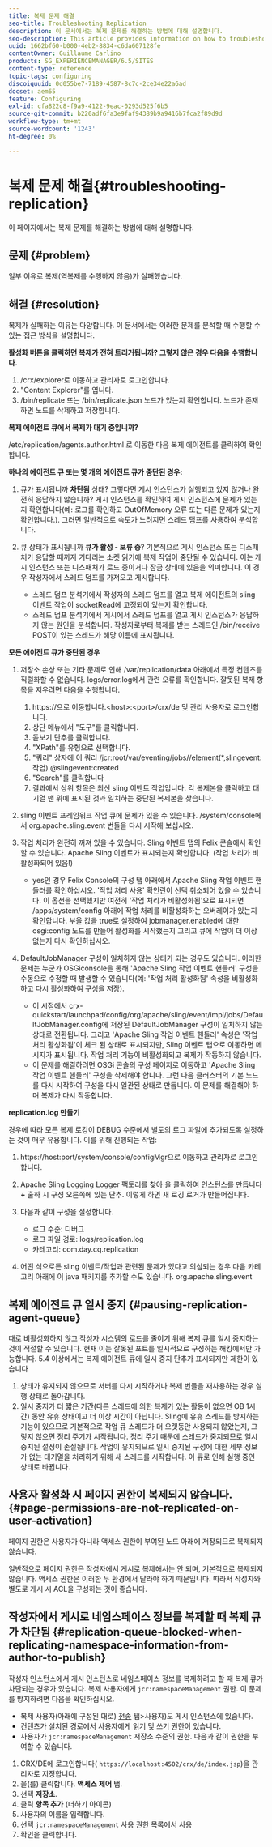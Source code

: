 ```yaml
---
title: 복제 문제 해결
seo-title: Troubleshooting Replication
description: 이 문서에서는 복제 문제를 해결하는 방법에 대해 설명합니다.
seo-description: This article provides information on how to troubleshoot replication issues.
uuid: 1662bf60-b000-4eb2-8834-c6da607128fe
contentOwner: Guillaume Carlino
products: SG_EXPERIENCEMANAGER/6.5/SITES
content-type: reference
topic-tags: configuring
discoiquuid: 0d055be7-7189-4587-8c7c-2ce34e22a6ad
docset: aem65
feature: Configuring
exl-id: cfa822c8-f9a9-4122-9eac-0293d525f6b5
source-git-commit: b220adf6fa3e9faf94389b9a9416b7fca2f89d9d
workflow-type: tm+mt
source-wordcount: '1243'
ht-degree: 0%

---
```


# 복제 문제 해결{#troubleshooting-replication}

이 페이지에서는 복제 문제를 해결하는 방법에 대해 설명합니다.

## 문제 {#problem}

일부 이유로 복제(역복제를 수행하지 않음)가 실패했습니다.

## 해결 {#resolution}

복제가 실패하는 이유는 다양합니다. 이 문서에서는 이러한 문제를 분석할 때 수행할 수 있는 접근 방식을 설명합니다.

**활성화 버튼을 클릭하면 복제가 전혀 트리거됩니까? 그렇지 않은 경우 다음을 수행합니다.**

1. /crx/explorer로 이동하고 관리자로 로그인합니다.
1. &quot;Content Explorer&quot;를 엽니다.
1. /bin/replicate 또는 /bin/replicate.json 노드가 있는지 확인합니다. 노드가 존재하면 노드를 삭제하고 저장합니다.

**복제 에이전트 큐에서 복제가 대기 중입니까?**

/etc/replication/agents.author.html 로 이동한 다음 복제 에이전트를 클릭하여 확인합니다.

**하나의 에이전트 큐 또는 몇 개의 에이전트 큐가 중단된 경우:**

1. 큐가 표시됩니까 **차단됨** 상태? 그렇다면 게시 인스턴스가 실행되고 있지 않거나 완전히 응답하지 않습니까? 게시 인스턴스를 확인하여 게시 인스턴스에 문제가 있는지 확인합니다(예: 로그를 확인하고 OutOfMemory 오류 또는 다른 문제가 있는지 확인합니다.). 그러면 일반적으로 속도가 느려지면 스레드 덤프를 사용하여 분석합니다.
1. 큐 상태가 표시됩니까 **큐가 활성 - 보류 중**? 기본적으로 게시 인스턴스 또는 디스패처가 응답할 때까지 기다리는 소켓 읽기에 복제 작업이 중단될 수 있습니다. 이는 게시 인스턴스 또는 디스패처가 로드 중이거나 잠금 상태에 있음을 의미합니다. 이 경우 작성자에서 스레드 덤프를 가져오고 게시합니다.

   * 스레드 덤프 분석기에서 작성자의 스레드 덤프를 열고 복제 에이전트의 sling 이벤트 작업이 socketRead에 고정되어 있는지 확인합니다.
   * 스레드 덤프 분석기에서 게시에서 스레드 덤프를 열고 게시 인스턴스가 응답하지 않는 원인을 분석합니다. 작성자로부터 복제를 받는 스레드인 /bin/receive POST이 있는 스레드가 해당 이름에 표시됩니다.

**모든 에이전트 큐가 중단된 경우**

1. 저장소 손상 또는 기타 문제로 인해 /var/replication/data 아래에서 특정 컨텐츠를 직렬화할 수 없습니다. logs/error.log에서 관련 오류를 확인합니다. 잘못된 복제 항목을 지우려면 다음을 수행합니다.

   1. https://으로 이동합니다.&lt;host>:&lt;port>/crx/de 및 관리 사용자로 로그인합니다.
   1. 상단 메뉴에서 &quot;도구&quot;를 클릭합니다.
   1. 돋보기 단추를 클릭합니다.
   1. &quot;XPath&quot;를 유형으로 선택합니다.
   1. &quot;쿼리&quot; 상자에 이 쿼리 /jcr:root/var/eventing/jobs//element(&#42;,slingevent:작업) @slingevent:created
   1. &quot;Search&quot;를 클릭합니다
   1. 결과에서 상위 항목은 최신 sling 이벤트 작업입니다. 각 복제본을 클릭하고 대기열 맨 위에 표시된 것과 일치하는 중단된 복제본을 찾습니다.

1. sling 이벤트 프레임워크 작업 큐에 문제가 있을 수 있습니다. /system/console에서 org.apache.sling.event 번들을 다시 시작해 보십시오.
1. 작업 처리가 완전히 꺼져 있을 수 있습니다. Sling 이벤트 탭의 Felix 콘솔에서 확인할 수 있습니다. Apache Sling 이벤트가 표시되는지 확인합니다. (작업 처리가 비활성화되어 있음!)

   * yes인 경우 Felix Console의 구성 탭 아래에서 Apache Sling 작업 이벤트 핸들러를 확인하십시오. &#39;작업 처리 사용&#39; 확인란이 선택 취소되어 있을 수 있습니다. 이 옵션을 선택했지만 여전히 &#39;작업 처리가 비활성화됨&#39;으로 표시되면 /apps/system/config 아래에 작업 처리를 비활성화하는 오버레이가 있는지 확인합니다. 부울 값을 true로 설정하여 jobmanager.enabled에 대한 osgi:config 노드를 만들어 활성화를 시작했는지 그리고 큐에 작업이 더 이상 없는지 다시 확인하십시오.

1. DefaultJobManager 구성이 일치하지 않는 상태가 되는 경우도 있습니다. 이러한 문제는 누군가 OSGiconsole을 통해 &#39;Apache Sling 작업 이벤트 핸들러&#39; 구성을 수동으로 수정할 때 발생할 수 있습니다(예: &#39;작업 처리 활성화됨&#39; 속성을 비활성화하고 다시 활성화하여 구성을 저장).

   * 이 시점에서 crx-quickstart/launchpad/config/org/apache/sling/event/impl/jobs/DefaultJobManager.config에 저장된 DefaultJobManager 구성이 일치하지 않는 상태로 전환됩니다. 그리고 &#39;Apache Sling 작업 이벤트 핸들러&#39; 속성은 &#39;작업 처리 활성화됨&#39;이 체크 된 상태로 표시되지만, Sling 이벤트 탭으로 이동하면 메시지가 표시됩니다. 작업 처리 기능이 비활성화되고 복제가 작동하지 않습니다.
   * 이 문제를 해결하려면 OSGi 콘솔의 구성 페이지로 이동하고 &#39;Apache Sling 작업 이벤트 핸들러&#39; 구성을 삭제해야 합니다. 그런 다음 클러스터의 기본 노드를 다시 시작하여 구성을 다시 일관된 상태로 만듭니다. 이 문제를 해결해야 하며 복제가 다시 작동합니다.

**replication.log 만들기**

경우에 따라 모든 복제 로깅이 DEBUG 수준에서 별도의 로그 파일에 추가되도록 설정하는 것이 매우 유용합니다. 이를 위해 진행되는 작업:

1. https://host:port/system/console/configMgr으로 이동하고 관리자로 로그인합니다.
1. Apache Sling Logging Logger 팩토리를 찾아 을 클릭하여 인스턴스를 만듭니다 **+** 출하 시 구성 오른쪽에 있는 단추. 이렇게 하면 새 로깅 로거가 만들어집니다.
1. 다음과 같이 구성을 설정합니다.

   * 로그 수준: 디버그
   * 로그 파일 경로: logs/replication.log
   * 카테고리: com.day.cq.replication

1. 어떤 식으로든 sling 이벤트/작업과 관련된 문제가 있다고 의심되는 경우 다음 카테고리 아래에 이 java 패키지를 추가할 수도 있습니다. org.apache.sling.event

## 복제 에이전트 큐 일시 중지  {#pausing-replication-agent-queue}

때로 비활성화하지 않고 작성자 시스템의 로드를 줄이기 위해 복제 큐를 일시 중지하는 것이 적절할 수 있습니다. 현재 이는 잘못된 포트를 일시적으로 구성하는 해킹에서만 가능합니다. 5.4 이상에서는 복제 에이전트 큐에 일시 중지 단추가 표시되지만 제한이 있습니다

1. 상태가 유지되지 않으므로 서버를 다시 시작하거나 복제 번들을 재사용하는 경우 실행 상태로 돌아갑니다.
1. 일시 중지가 더 짧은 기간(다른 스레드에 의한 복제가 있는 활동이 없으면 OB 1시간) 동안 유휴 상태이고 더 이상 시간이 아닙니다. Sling에 유휴 스레드를 방지하는 기능이 있으므로 기본적으로 작업 큐 스레드가 더 오랫동안 사용되지 않았는지, 그렇지 않으면 정리 주기가 시작됩니다. 정리 주기 때문에 스레드가 중지되므로 일시 중지된 설정이 손실됩니다. 작업이 유지되므로 일시 중지된 구성에 대한 세부 정보가 없는 대기열을 처리하기 위해 새 스레드를 시작합니다. 이 큐로 인해 실행 중인 상태로 바뀝니다.

## 사용자 활성화 시 페이지 권한이 복제되지 않습니다. {#page-permissions-are-not-replicated-on-user-activation}

페이지 권한은 사용자가 아니라 액세스 권한이 부여된 노드 아래에 저장되므로 복제되지 않습니다.

일반적으로 페이지 권한은 작성자에서 게시로 복제해서는 안 되며, 기본적으로 복제되지 않습니다. 액세스 권한은 이러한 두 환경에서 달라야 하기 때문입니다. 따라서 작성자와 별도로 게시 시 ACL을 구성하는 것이 좋습니다.

## 작성자에서 게시로 네임스페이스 정보를 복제할 때 복제 큐가 차단됨 {#replication-queue-blocked-when-replicating-namespace-information-from-author-to-publish}

작성자 인스턴스에서 게시 인스턴스로 네임스페이스 정보를 복제하려고 할 때 복제 큐가 차단되는 경우가 있습니다. 복제 사용자에게 `jcr:namespaceManagement` 권한. 이 문제를 방지하려면 다음을 확인하십시오.

* 복제 사용자(아래에 구성된 대로) [전송](/help/sites-deploying/replication.md#replication-agents-configuration-parameters) 탭>사용자)도 게시 인스턴스에 있습니다.
* 컨텐츠가 설치된 경로에서 사용자에게 읽기 및 쓰기 권한이 있습니다.
* 사용자가 `jcr:namespaceManagement` 저장소 수준의 권한. 다음과 같이 권한을 부여할 수 있습니다.

1. CRX/DE에 로그인합니다( `https://localhost:4502/crx/de/index.jsp`)을 관리자로 지정합니다.
1. 을(를) 클릭합니다. **액세스 제어** 탭.
1. 선택 **저장소**.
1. 클릭 **항목 추가** (더하기 아이콘)
1. 사용자의 이름을 입력합니다.
1. 선택 `jcr:namespaceManagement` 사용 권한 목록에서 사용
1. 확인을 클릭합니다.
